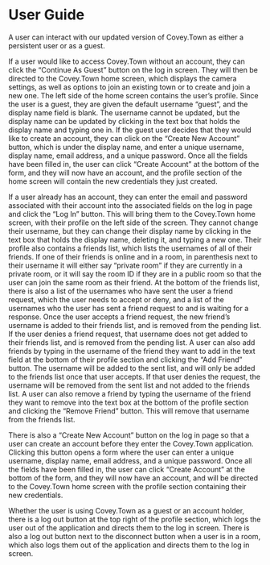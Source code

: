 # User Guide

A user can interact with our updated version of Covey.Town as either a persistent user or as a guest. 

If a user would like to access Covey.Town without an account, they can click the “Continue As Guest” button on the log in screen. They will then be directed to the 
Covey.Town home screen, which displays the camera settings, as well as options to join an existing town or to create and join a new one. The left side of the home 
screen contains the user’s profile. Since the user is a guest, they are given the default username “guest”, and the display name field is blank. The username cannot
be updated, but the display name can be updated by clicking in the text box that holds the display name and typing one in. If the guest user decides that they would
like to create an account, they can click on the “Create New Account” button, which is under the display name, and enter a unique username, display name, email 
address, and a unique password. Once all the fields have been filled in, the user can click “Create Account” at the bottom of the form, and they will now have an 
account, and the profile section of the home screen will contain the new credentials they just created.

If a user already has an account, they can enter the email and password associated with their account into the associated fields on the log in page and click the 
“Log In” button. This will bring them to the Covey.Town home screen, with their profile on the left side of the screen. They cannot change their username, but they
can change their display name by clicking in the text box that holds the display name, deleting it, and typing a new one. Their profile also contains a friends 
list, which lists the usernames of all of their friends. If one of their friends is online and in a room, in parenthesis next to their username it will either say 
“private room” if they are currently in a private room, or it will say the room ID if they are in a public room so that the user can join the same room as their 
friend. At the bottom of the friends list, there is also a list of the usernames who have sent the user a friend request, which the user needs to accept or deny, 
and a list of the usernames who the user has sent a friend request to and is waiting for a response. Once the user accepts a friend request, the new friend’s 
username is added to their friends list, and is removed from the pending list. If the user denies a friend request, that username does not get added to their 
friends list, and is removed from the pending list. A user can also add friends by typing in the username of the friend they want to add in the text field at the 
bottom of their profile section and clicking the “Add Friend” button. The username will be added to the sent list, and will only be added to the friends list once 
that user accepts. If that user denies the request, the username will be removed from the sent list and not added to the friends list. A user can also remove a 
friend by typing the username of the friend they want to remove into the text box at the bottom of the profile section and clicking the “Remove Friend” button. 
This will remove that username from the friends list.

There is also a “Create New Account” button on the log in page so that a user can create an account before they enter the Covey.Town application. Clicking this 
button opens a form where the user can enter a unique username, display name, email address, and a unique password. Once all the fields have been filled in, the 
user can click “Create Account” at the bottom of the form, and they will now have an account, and will be directed to the Covey.Town home screen with the profile 
section containing their new credentials.

Whether the user is using Covey.Town as a guest or an account holder, there is a log out button at the top right of the profile section, which logs the user out of
the application and directs them to the log in screen. There is also a log out button next to the disconnect button when a user is in a room, which also logs them
out of the application and directs them to the log in screen.

